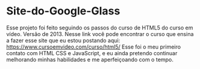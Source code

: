 # Site-do-Google-Glass
Esse projeto foi feito seguindo os passos do curso de HTML5 do curso em vídeo. Versão de 2013.
Nesse link você pode encontrar o curso que ensina a fazer esse site que eu estou postando aqui: https://www.cursoemvideo.com/curso/html5/
Esse foi o meu primeiro contato com HTML CSS e JavaScript, e eu ainda pretendo continuar melhorando minhas habilidades e me aperfeiçoando com o tempo. 
